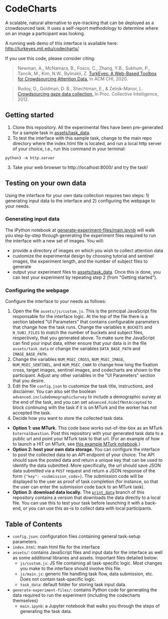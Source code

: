 # CodeCharts

A scalable, natural alternative to eye-tracking that can be deployed as a crowdsourced task. It uses a self-report methodology to determine where on an image a participant was looking. 

A running web demo of this interface is available here: http://turkeyes.mit.edu/codecharts/

If you use this code, please consider citing:

> Newman, A., McNamara, B., Fosco, C., Zhang, Y.B., Sukhum, P., Tancik, M., Kim, N.W., Bylinskii, Z. [TurkEyes: A Web-Based Toolbox for Crowdsourcing Attention Data.](http://turkeyes.mit.edu/) In ACM CHI, 2020.

> Rudoy, D., Goldman, D. B., Shechtman, E., & Zelnik-Manor, L. [Crowdsourcing gaze data collection.](https://arxiv.org/abs/1204.3367) In Proc. Collective Intelligence, 2012.

## Getting started

1. Clone this repository. All the experimental files have been pre-generated for a sample task in [assets/task_data](https://github.com/turkeyes/codecharts/tree/master/assets/task_data). 
2. To test the interface with this sample task, change to the main repo directory where the index.html file is located, and run a local http server of your choice, i.e., run this command in your terminal:

`python3 -m http.server`

3. Take your web browser to http://localhost:8000/ and try the task! 

## Testing on your own data

Using the interface for your own data collection requires two steps: 1) generating input data to the interface and 2) configuring the webpage to your needs. 

### Generating input data

The iPython notebook at [generate-experiment-files/main.ipynb](https://github.com/turkeyes/codecharts/blob/master/generate-experiment-files/main.ipynb) will walk you step-by-step through generating the experiment files required to run the interface with a new set of images. You will:
- provide a directory of images on which you wish to collect attention data
- customize the experimental design by choosing tutorial and sentinel images, the experiment length, and the number of subject files to generate 
- output your experiment files to [assets/task_data](https://github.com/turkeyes/codecharts/tree/master/assets/task_data). Once this is done, you can test your experiment by repeating step 2 (from "Getting started").

### Configuring the webpage

Configure the interface to your needs as follows: 

1. Open the file `assets/js/custom.js`. This is the principal JavaScript file responsable for the interface logic. At the top of the file there is a section labeled "UI Parameters" that contains configurable parameters that change how the task runs. Change the variables `N_BUCKETS` and `N_SUBJ_FILES` to match the number of buckets and subject files, respectively, that you generated above. To make sure the JavaScript can find your input data, either ensure that your data is in the file `assets/task_data` or change the variables `DATA_BASE_PATH` and `IMAGE_BASE_PATH`. 
2. Change the variables `NUM_MSEC_CROSS`, `NUM_MSEC_IMAGE`, `NUM_MSEC_SENTINEL`, and `NUM_MSEC_CHAR` to change how long the fixation cross, target images, sentinel images, and codecharts are shown to the participant. Adjust any other variables in the "UI Parameters" section that you desire.
3. Edit the file `config.json` to customize the task title, instructions, and disclaimer. You can also set the boolean `advanced.includeDemographicSurvey` to include a demographic survey at the end of the task, and you can set `advanced.hideIfNotAccepted` to block continuing with the task if it is on MTurk and the worker has not accepted the task. 
4. Decide how you want to store the collected task data. 
  * **Option 1: use MTurk.** This code base works out-of-the-box as an MTurk `ExternalQuestion`. Post this repository with your generated task data to a public url and point your MTurk task to that url. (For an example of how to launch a HIT on MTurk, see [this example MTurk notebook](https://github.com/a-newman/mturk-template/blob/master/mturk/mturk.ipynb).)
  * **Option 2: host your own data storage.** You can configure the interface to post the collected data to an API endpoint of your choice. The API should save the posted data and return a unique key that can be used to identify the data submitted. More specifically, the url should save JSON data submitted via a `POST` request and return a JSON response of the form `{"key": <submission_code>}`. The submission code will be displayed to the user as proof of task completion (for instance, so that the user can enter the submission code back to an MTurk task). 
  * **Option 3: download data locally.** The [`print_data`](https://github.com/turkeyes/codecharts/tree/print_data) branch of this repository contains a version that downloads the data directly to a local file. You can use this to test your task before launching it with a back-end, or you can use this as-is to collect data with local participants.

## Table of Contents

* `config.json`: configuration files containing general task-setup parameters. 
* `index.html`: main html file for the interface 
* `assets/`: contains JavaScript files and input data for the interface as well as some additional libraries and assets. Important files detailed below: 
    * `js/custom.js`: JS file containing all task-specific logic. Most changes you make to the interface should involve this file. 
    * `js/main.js`: generic file handling task flow, data submission, etc. Does not contain task-specific logic. 
    * `task_data`: default folder for storing task input data.
* `generate-experiment-files/`: contains Python code for generating the data required to run the experiment (including the codecharts themselves) 
    * `main.ipynb`: a Jupyter notebook that walks you through the steps of generating the task data. 
